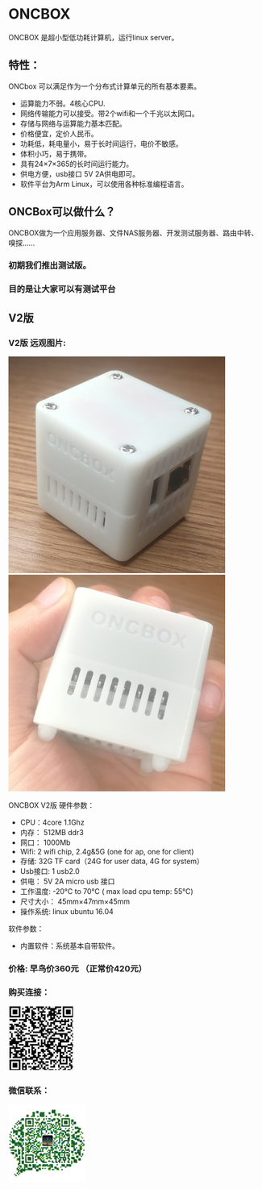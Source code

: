 # ONCBOX
ONCBOX 是超小型低功耗计算机，运行linux server。

## 特性：
ONCbox 可以满足作为一个分布式计算单元的所有基本要素。
* 运算能力不弱。4核心CPU.
* 网络传输能力可以接受。带2个wifi和一个千兆以太网口。
* 存储与网络与运算能力基本匹配。
* 价格便宜，定价人民币。
* 功耗低，耗电量小，易于长时间运行，电价不敏感。
* 体积小巧，易于携带。
* 具有24×7×365的长时间运行能力。
* 供电方便，usb接口 5V 2A供电即可。
* 软件平台为Arm Linux，可以使用各种标准编程语言。

## ONCBox可以做什么？

ONCBOX做为一个应用服务器、文件NAS服务器、开发测试服务器、路由中转、嗅探......

### 初期我们推出测试版。

### 目的是让大家可以有测试平台

## V2版

### V2版 远观图片:

 ![v2_1](https://github.com/OpenNetworkConnect/oncbox-web/raw/master/img/v2_1.jpg)
 ![v2_2](https://github.com/OpenNetworkConnect/oncbox-web/raw/master/img/v2_2.jpg)


ONCBOX V2版 硬件参数：
* CPU：4core 1.1Ghz 
* 内存： 512MB ddr3
* 网口： 1000Mb
* Wifi: 2 wifi chip, 2.4g&5G (one for ap, one for client)
* 存储: 32G TF card（24G for user data, 4G for system）
* Usb接口: 1 usb2.0
* 供电： 5V 2A  micro usb 接口
* 工作温度:  -20℃ to 70℃ ( max load cpu temp: 55℃)
* 尺寸大小： 45mm×47mm×45mm 
* 操作系统: linux ubuntu 16.04 

软件参数：
* 内置软件：系统基本自带软件。

### 价格:  早鸟价360元 （正常价420元）

### 购买连接：

 ![pinduoduo](https://github.com/OpenNetworkConnect/oncbox-web/raw/master/img/pinduoduo.jpg)
 
### 微信联系：


 ![wechat](https://github.com/OpenNetworkConnect/oncbox-web/raw/master/img/wechat.jpg)

